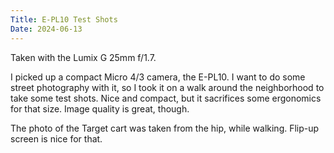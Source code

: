 ```yaml
---
Title: E-PL10 Test Shots
Date: 2024-06-13
---
```


Taken with the Lumix G 25mm f/1.7.

I picked up a compact Micro 4/3 camera, the E-PL10. I want to do some street photography with it, so I took it on a walk around the neighborhood to take some test shots. Nice and compact, but it sacrifices some ergonomics for that size. Image quality is great, though.

The photo of the Target cart was taken from the hip, while walking. Flip-up screen is nice for that.
